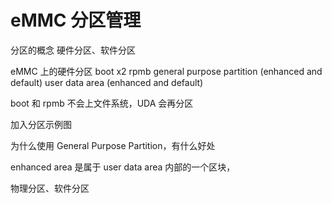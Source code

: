 # eMMC 分区管理

分区的概念
  硬件分区、软件分区

eMMC 上的硬件分区
  boot x2
  rpmb
  general purpose partition (enhanced and default)
  user data area (enhanced and default)
  
  
  

boot 和 rpmb 不会上文件系统，UDA 会再分区

加入分区示例图

[](http://tjworld.net/attachment/wiki/Android/HTC/Vision/EmmcPartitioning/partitions.png)

为什么使用 General Purpose Partition，有什么好处

enhanced area 是属于 user data area 内部的一个区块，

物理分区、软件分区

